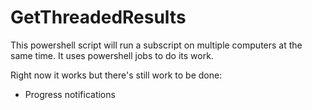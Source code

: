 ﻿# GetThreadedResults

This powershell script will run a subscript on multiple computers at the same time. 
It uses powershell jobs to do its work.

Right now it works but there's still work to be done:
- Progress notifications
